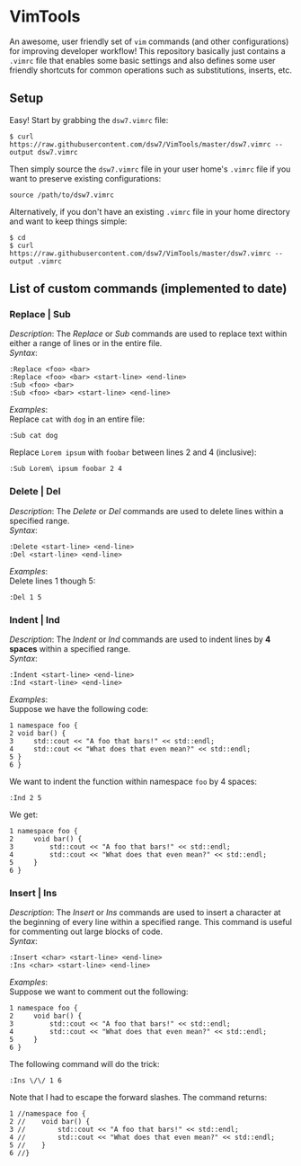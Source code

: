 # VimTools
An awesome, user friendly set of `vim` commands (and other configurations) for improving developer workflow! This repository basically just contains a `.vimrc` file that enables some basic settings and also defines some user friendly shortcuts for common operations such as substitutions, inserts, etc.  

## Setup
Easy! Start by grabbing the `dsw7.vimrc` file:
```
$ curl https://raw.githubusercontent.com/dsw7/VimTools/master/dsw7.vimrc --output dsw7.vimrc
```
Then simply source the `dsw7.vimrc` file in your user home's `.vimrc` file if you want to preserve existing configurations:
```
source /path/to/dsw7.vimrc
```
Alternatively, if you don't have an existing `.vimrc` file in your home directory and want to keep things simple:
```
$ cd
$ curl https://raw.githubusercontent.com/dsw7/VimTools/master/dsw7.vimrc --output .vimrc
```

## List of custom commands (implemented to date)
### Replace | Sub
_Description_: The _Replace_ or _Sub_ commands are used to replace text within either a range of lines or in the entire file.  
_Syntax_:  
```
:Replace <foo> <bar>
:Replace <foo> <bar> <start-line> <end-line>
:Sub <foo> <bar>
:Sub <foo> <bar> <start-line> <end-line>
```
_Examples_:  
Replace `cat` with `dog` in an entire file:  
```
:Sub cat dog
```
Replace `Lorem ipsum` with `foobar` between lines 2 and 4 (inclusive):  
```
:Sub Lorem\ ipsum foobar 2 4
```

### Delete | Del
_Description_: The _Delete_ or _Del_ commands are used to delete lines within a specified range.  
_Syntax_:  
```
:Delete <start-line> <end-line>
:Del <start-line> <end-line>
```
_Examples_:  
Delete lines 1 though 5:  
```
:Del 1 5
```

### Indent | Ind
_Description_: The _Indent_ or _Ind_ commands are used to indent lines by **4 spaces** within a specified range.  
_Syntax_:  
```
:Indent <start-line> <end-line>
:Ind <start-line> <end-line>
```
_Examples_:  
Suppose we have the following code:  
```
1 namespace foo {
2 void bar() {
3     std::cout << "A foo that bars!" << std::endl;
4     std::cout << "What does that even mean?" << std::endl;
5 }
6 }
```
We want to indent the function within namespace `foo` by 4 spaces:  
```
:Ind 2 5
```
We get:  
```
1 namespace foo {
2     void bar() {
3         std::cout << "A foo that bars!" << std::endl;
4         std::cout << "What does that even mean?" << std::endl;
5     }
6 }
```

### Insert | Ins
_Description_: The _Insert_ or _Ins_ commands are used to insert a character at the beginning of every line within a specified range. This command is useful for commenting out large blocks of code.  
_Syntax_:  
```
:Insert <char> <start-line> <end-line>
:Ins <char> <start-line> <end-line>
```
_Examples_:  
Suppose we want to comment out the following:  
```
1 namespace foo {
2     void bar() {
3         std::cout << "A foo that bars!" << std::endl;
4         std::cout << "What does that even mean?" << std::endl;
5     }
6 }
```
The following command will do the trick:  
```
:Ins \/\/ 1 6
```
Note that I had to escape the forward slashes. The command returns:  
```
1 //namespace foo {
2 //    void bar() {
3 //        std::cout << "A foo that bars!" << std::endl;
4 //        std::cout << "What does that even mean?" << std::endl;
5 //    }
6 //}
```
